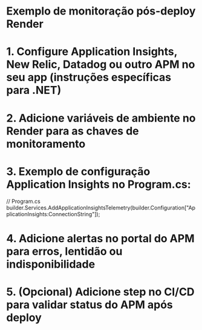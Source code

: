 # Exemplo de monitoração pós-deploy Render

# 1. Configure Application Insights, New Relic, Datadog ou outro APM no seu app (instruções específicas para .NET)
# 2. Adicione variáveis de ambiente no Render para as chaves de monitoramento
# 3. Exemplo de configuração Application Insights no Program.cs:

// Program.cs
builder.Services.AddApplicationInsightsTelemetry(builder.Configuration["ApplicationInsights:ConnectionString"]);

# 4. Adicione alertas no portal do APM para erros, lentidão ou indisponibilidade

# 5. (Opcional) Adicione step no CI/CD para validar status do APM após deploy
